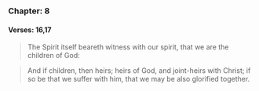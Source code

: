 ### Chapter: 8
#### Verses: 16,17
> The Spirit itself beareth witness with our spirit, that we are the children of God:

> And if children, then heirs; heirs of God, and joint-heirs with Christ; if so be that we suffer with him, that we may be also glorified together.
